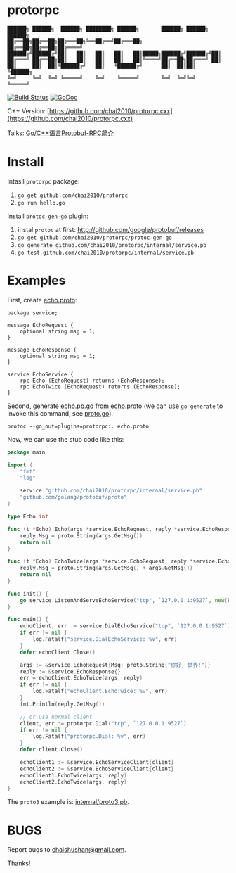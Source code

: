 # protorpc

```
██████╗ ██████╗  ██████╗ ████████╗ ██████╗       ██████╗ ██████╗  ██████╗
██╔══██╗██╔══██╗██╔═══██╗╚══██╔══╝██╔═══██╗      ██╔══██╗██╔══██╗██╔════╝
██████╔╝██████╔╝██║   ██║   ██║   ██║   ██║█████╗██████╔╝██████╔╝██║     
██╔═══╝ ██╔══██╗██║   ██║   ██║   ██║   ██║╚════╝██╔══██╗██╔═══╝ ██║     
██║     ██║  ██║╚██████╔╝   ██║   ╚██████╔╝      ██║  ██║██║     ╚██████╗
╚═╝     ╚═╝  ╚═╝ ╚═════╝    ╚═╝    ╚═════╝       ╚═╝  ╚═╝╚═╝      ╚═════╝
```

[![Build Status](https://travis-ci.org/chai2010/protorpc.svg)](https://travis-ci.org/chai2010/protorpc)
[![GoDoc](https://godoc.org/github.com/chai2010/protorpc?status.svg)](https://godoc.org/github.com/chai2010/protorpc)

C++ Version: [https://github.com/chai2010/protorpc.cxx](https://github.com/chai2010/protorpc.cxx)

Talks: [Go/C++语言Protobuf-RPC简介](http://go-talks.appspot.com/github.com/chai2010/talks/chai2010-protorpc-intro.slide)

# Install

Intasll `protorpc` package:

1. `go get github.com/chai2010/protorpc`
2. `go run hello.go`

Install `protoc-gen-go` plugin:

1. instal `protoc` at first: http://github.com/google/protobuf/releases
2. `go get github.com/chai2010/protorpc/protoc-gen-go`
3. `go generate github.com/chai2010/protorpc/internal/service.pb`
4. `go test github.com/chai2010/protorpc/internal/service.pb`


# Examples

First, create [echo.proto](https://github.com/chai2010/protorpc/blob/master/internal/service.pb/echo.proto):

```Proto
package service;

message EchoRequest {
	optional string msg = 1;
}

message EchoResponse {
	optional string msg = 1;
}

service EchoService {
	rpc Echo (EchoRequest) returns (EchoResponse);
	rpc EchoTwice (EchoRequest) returns (EchoResponse);
}
```

Second, generate [echo.pb.go](https://github.com/chai2010/protorpc/blob/master/internal/service.pb/echo.pb.go)
from [echo.proto](https://github.com/chai2010/protorpc/blob/master/internal/service.pb/echo.proto) (we can use `go generate` to invoke this command, see [proto.go](https://github.com/chai2010/protorpc/blob/master/internal/service.pb/proto.go)).

	protoc --go_out=plugins=protorpc:. echo.proto


Now, we can use the stub code like this:

```Go
package main

import (
	"fmt"
	"log"

	service "github.com/chai2010/protorpc/internal/service.pb"
	"github.com/golang/protobuf/proto"
)

type Echo int

func (t *Echo) Echo(args *service.EchoRequest, reply *service.EchoResponse) error {
	reply.Msg = proto.String(args.GetMsg())
	return nil
}

func (t *Echo) EchoTwice(args *service.EchoRequest, reply *service.EchoResponse) error {
	reply.Msg = proto.String(args.GetMsg() + args.GetMsg())
	return nil
}

func init() {
	go service.ListenAndServeEchoService("tcp", `127.0.0.1:9527`, new(Echo))
}

func main() {
	echoClient, err := service.DialEchoService("tcp", `127.0.0.1:9527`)
	if err != nil {
		log.Fatalf("service.DialEchoService: %v", err)
	}
	defer echoClient.Close()

	args := &service.EchoRequest{Msg: proto.String("你好, 世界!")}
	reply := &service.EchoResponse{}
	err = echoClient.EchoTwice(args, reply)
	if err != nil {
		log.Fatalf("echoClient.EchoTwice: %v", err)
	}
	fmt.Println(reply.GetMsg())

	// or use normal client
	client, err := protorpc.Dial("tcp", `127.0.0.1:9527`)
	if err != nil {
		log.Fatalf("protorpc.Dial: %v", err)
	}
	defer client.Close()

	echoClient1 := &service.EchoServiceClient{client}
	echoClient2 := &service.EchoServiceClient{client}
	echoClient1.EchoTwice(args, reply)
	echoClient2.EchoTwice(args, reply)
}
```

The `proto3` example is: [internal/proto3.pb](internal/proto3.pb).

# BUGS

Report bugs to <chaishushan@gmail.com>.

Thanks!
